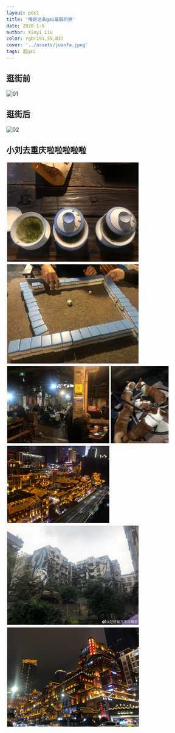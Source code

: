 ```yaml
---
layout: post
title: '俺是这条gai最靓的崽'
date: 2020-1-5
author: Xinyi Liu
color: rgb(191,59,83)
cover: '../assets/juanfa.jpeg'
tags: 逛gai
---
```


## 逛街前

![01]({{"../assets/bshop.jpeg"|absolute_url}})

## 逛街后

![02]({{"../assets/ashop.jpeg"|absolute_url}})

## 小刘去重庆啦啦啦啦啦

<div style="float:left;border:solid 1px 000;margin:2px;"><img src="/assets/cq1.jpg" alt="screenshot" title="screenshot" height="260" ></div>
<div style="float:left;border:solid 1px 000;margin:2px;"><img src="/assets/cq2.jpg" alt="screenshot" title="screenshot" height="260" ></div>
<div style="float:left;border:solid 1px 000;margin:2px;"><img src="/assets/cq3.jpg" alt="screenshot" title="screenshot" height="202" ></div>
<div style="float:left;border:solid 1px 000;margin:2px;"><img src="/assets/cq5.jpg" alt="screenshot" title="screenshot" height="202" ></div>
<div style="float:left;border:solid 1px 000;margin:2px;"><img src="/assets/cq4.jpg" alt="screenshot" title="screenshot" height="202" ></div>
<div style="float:left;border:solid 1px 000;margin:2px;"><img src="/assets/cq6.jpg" alt="screenshot" title="screenshot" height="260" ></div>
<div style="float:left;border:solid 1px 000;margin:2px;"><img src="/assets/cq7.jpg" alt="screenshot" title="screenshot" height="260" ></div>
<div style="clear:both;"></div>

